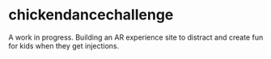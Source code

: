 # chickendancechallenge

A work in progress. Building an AR experience site to distract and create fun for kids when they get injections. 
